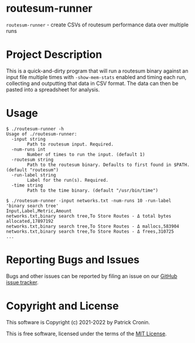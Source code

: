 # routesum-runner

`routesum-runner` - create CSVs of routesum performance data over multiple runs

# Project Description

This is a quick-and-dirty program that will run a routesum binary against an
input file multiple times with `-show-mem-stats` enabled and timing each run,
collecting and outputting that data in CSV format. The data can then be pasted
into a spreadsheet for analysis.

# Usage

```
$ ./routesum-runner -h
Usage of ./routesum-runner:
  -input string
        Path to routesum input. Required.
  -num-runs int
        Number of times to run the input. (default 1)
  -routesum string
        Path to the routesum binary. Defaults to first found in $PATH. (default "routesum")
  -run-label string
        Label for the run(s). Required.
  -time string
        Path to the time binary. (default "/usr/bin/time")

$ ./routesum-runner -input networks.txt -num-runs 10 -run-label 'binary search tree'
Input,Label,Metric,Amount
networks.txt,binary search tree,To Store Routes - Δ total bytes allocated,17897192
networks.txt,binary search tree,To Store Routes - Δ mallocs,583904
networks.txt,binary search tree,To Store Routes - Δ frees,310725
...
```

# Reporting Bugs and Issues

Bugs and other issues can be reported by filing an issue on our [GitHub issue
tracker](https://github.com/PatrickCronin/routesum-runner/issues).

# Copyright and License

This software is Copyright (c) 2021-2022 by Patrick Cronin.

This is free software, licensed under the terms of the [MIT
License](https://github.com/PatrickCronin/routesum-runner/LICENSE.md).
